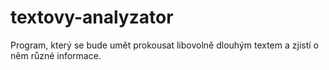 # textovy-analyzator
Program, který se bude umět prokousat libovolně dlouhým textem a zjistí o něm různé informace.

